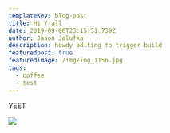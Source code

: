 ```yaml
---
templateKey: blog-post
title: Hi Y'all
date: 2019-09-06T23:15:51.739Z
author: Jason Jalufka
description: howdy editing to trigger build
featuredpost: true
featuredimage: /img/img_1156.jpg
tags:
  - coffee
  - test
---
```


YEET

![](/img/img_1156.jpg)

